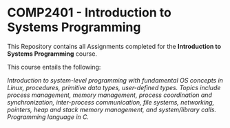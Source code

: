 # COMP2401 - Introduction to Systems Programming

This Repository contains all Assignments completed for the **Introduction to Systems Programming** course. 

This course entails the following:

*Introduction to system-level programming with fundamental OS concepts in Linux, procedures, primitive data types, user-defined types. Topics include process management, memory management, process coordination and synchronization, inter-process communication, file systems, networking, pointers, heap and stack memory management, and system/library calls. Programming language in C.*
